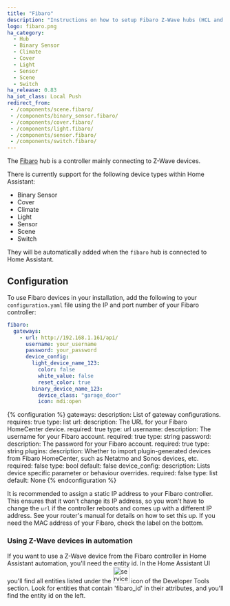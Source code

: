 ```yaml
---
title: "Fibaro"
description: "Instructions on how to setup Fibaro Z-Wave hubs (HCL and HC2) and configure devices within Home Assistant."
logo: fibaro.png
ha_category:
  - Hub
  - Binary Sensor
  - Climate
  - Cover
  - Light
  - Sensor
  - Scene
  - Switch
ha_release: 0.83
ha_iot_class: Local Push
redirect_from:
 - /components/scene.fibaro/
 - /components/binary_sensor.fibaro/
 - /components/cover.fibaro/
 - /components/light.fibaro/
 - /components/sensor.fibaro/
 - /components/switch.fibaro/
---
```


The [Fibaro](http://fibaro.com) hub is a controller mainly connecting to Z-Wave devices.

There is currently support for the following device types within Home Assistant:

- Binary Sensor
- Cover
- Climate
- Light
- Sensor
- Scene
- Switch

They will be automatically added when the `fibaro` hub is connected to Home Assistant.

## Configuration

To use Fibaro devices in your installation, add the following to your `configuration.yaml` file using the IP and port number of your Fibaro controller:

```yaml
fibaro:
  gateways:
    - url: http://192.168.1.161/api/
      username: your_username
      password: your_password
      device_config:
        light_device_name_123:
          color: false
          white_value: false
          reset_color: true
        binary_device_name_123:
          device_class: "garage_door"
          icon: mdi:open
```

{% configuration %}
gateways:
  description: List of gateway configurations.
  requires: true
  type: list
url:
  description: The URL for your Fibaro HomeCenter device.
  required: true
  type: url
username:
  description: The username for your Fibaro account.
  required: true
  type: string
password:
  description: The password for your Fibaro account.
  required: true
  type: string
plugins:
  description: Whether to import plugin-generated devices from Fibaro HomeCenter, such as Netatmo and Sonos devices, etc.
  required: false
  type: bool
  default: false
device_config:
  description: Lists device specific parameter or behaviour overrides.
  required: false
  type: list
  default: None
{% endconfiguration %}

<div class='note'>

  It is recommended to assign a static IP address to your Fibaro controller. This ensures that it won't change its IP address, so you won't have to change the `url` if the controller reboots and comes up with a different IP address. See your router's manual for details on how to set this up. If you need the MAC address of your Fibaro, check the label on the bottom.

</div>

### Using Z-Wave devices in automation

If you want to use a Z-Wave device from the Fibaro controller in Home Assistant automation, you'll need the entity id. In the Home Assistant UI you'll find all entities listed under the <img src='/images/screenshots/developer-tool-states-icon.png' alt='service developer tool icon' class="no-shadow" height="38" /> icon of the Developer Tools section. Look for entities that contain 'fibaro_id' in their attributes, and you'll find the entity id on the left.
